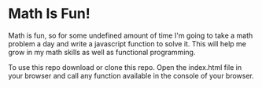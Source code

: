 # Math Is Fun!

Math is fun, so for some undefined amount of time I'm going to take a math problem a day and write a javascript function to solve it. This will help me grow in my math skills as well as functional programming.

To use this repo download or clone this repo. Open the index.html file in your browser and call any function available in the console of your browser.
